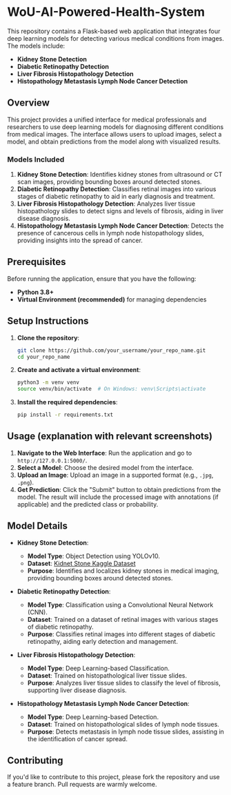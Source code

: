 # WoU-AI-Powered-Health-System

This repository contains a Flask-based web application that integrates four deep learning models for detecting various medical conditions from images. The models include:
- **Kidney Stone Detection**
- **Diabetic Retinopathy Detection**
- **Liver Fibrosis Histopathology Detection**
- **Histopathology Metastasis Lymph Node Cancer Detection**


## Overview

This project provides a unified interface for medical professionals and researchers to use deep learning models for diagnosing different conditions from medical images. The interface allows users to upload images, select a model, and obtain predictions from the model along with visualized results.

### Models Included
1. **Kidney Stone Detection**: Identifies kidney stones from ultrasound or CT scan images, providing bounding boxes around detected stones.
2. **Diabetic Retinopathy Detection**: Classifies retinal images into various stages of diabetic retinopathy to aid in early diagnosis and treatment.
3. **Liver Fibrosis Histopathology Detection**: Analyzes liver tissue histopathology slides to detect signs and levels of fibrosis, aiding in liver disease diagnosis.
4. **Histopathology Metastasis Lymph Node Cancer Detection**: Detects the presence of cancerous cells in lymph node histopathology slides, providing insights into the spread of cancer.

## Prerequisites

Before running the application, ensure that you have the following:
- **Python 3.8+**
- **Virtual Environment (recommended)** for managing dependencies

## Setup Instructions

1. **Clone the repository**:
   ```bash
   git clone https://github.com/your_username/your_repo_name.git
   cd your_repo_name

2. **Create and activate a virtual environment**:
   ```bash
   python3 -m venv venv
   source venv/bin/activate  # On Windows: venv\Scripts\activate

3. **Install the required dependencies**:
   ```bash
   pip install -r requirements.txt


## Usage (explanation with relevant screenshots)

1. **Navigate to the Web Interface**: Run the application and go to `http://127.0.0.1:5000/`.
2. **Select a Model**: Choose the desired model from the interface.
3. **Upload an Image**: Upload an image in a supported format (e.g., `.jpg`, `.png`).
4. **Get Prediction**: Click the "Submit" button to obtain predictions from the model. The result will include the processed image with annotations (if applicable) and the predicted class or probability.

## Model Details

- **Kidney Stone Detection**: 
  - **Model Type**: Object Detection using YOLOv10.
  - **Dataset**: [Kidnet Stone Kaggle Dataset](https://www.kaggle.com/datasets/safurahajiheidari/kidney-stone-images/data)
  - **Purpose**: Identifies and localizes kidney stones in medical imaging, providing bounding boxes around detected stones. 

- **Diabetic Retinopathy Detection**: 
  - **Model Type**: Classification using a Convolutional Neural Network (CNN).
  - **Dataset**: Trained on a dataset of retinal images with various stages of diabetic retinopathy. 
  - **Purpose**: Classifies retinal images into different stages of diabetic retinopathy, aiding early detection and management. 

- **Liver Fibrosis Histopathology Detection**: 
  - **Model Type**: Deep Learning-based Classification.
  - **Dataset**: Trained on histopathological liver tissue slides.
  - **Purpose**: Analyzes liver tissue slides to classify the level of fibrosis, supporting liver disease diagnosis.

- **Histopathology Metastasis Lymph Node Cancer Detection**: 
  - **Model Type**: Deep Learning-based Detection.
  - **Dataset**: Trained on histopathological slides of lymph node tissues.
  - **Purpose**: Detects metastasis in lymph node tissue slides, assisting in the identification of cancer spread.


## Contributing

If you'd like to contribute to this project, please fork the repository and use a feature branch. Pull requests are warmly welcome.




